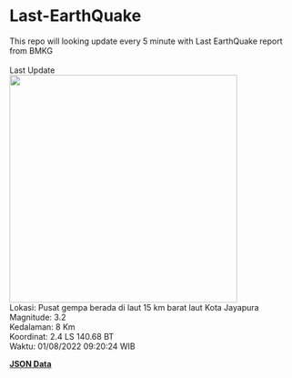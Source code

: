 # Last-EarthQuake
This repo will looking update every 5 minute with Last EarthQuake report from BMKG
<br>
<br>
Last Update
<br>
<img src="https://ews.bmkg.go.id/TEWS/data/20220801092024.mmi.jpg" width="400"/>
<br>
Lokasi: Pusat gempa berada di laut 15 km barat laut Kota Jayapura <br>
Magnitude: 3.2 <br>
Kedalaman: 8 Km <br>
Koordinat: 2.4 LS 140.68 BT <br>
Waktu: 01/08/2022 09:20:24 WIB <br>

<a href="./data/data.json">**JSON Data**</a>
